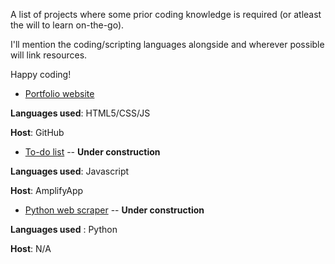 A list of projects where some prior coding knowledge is required (or atleast the will to learn on-the-go).

I'll mention the coding/scripting languages alongside and wherever possible will link resources.

Happy coding!

- [Portfolio website](https://divya-mohan0209.github.io/me/) 

**Languages used**: HTML5/CSS/JS

**Host**: GitHub

- [To-do list](https://dev.d3meth33uuzt1c.amplifyapp.com/) -- **Under construction** 

**Languages used**: Javascript

**Host**: AmplifyApp

- [Python web scraper](https://github.com/divya-mohan0209/python-scraper) -- **Under construction**

**Languages used** : Python

**Host**: N/A
